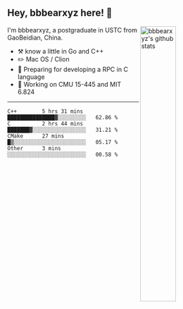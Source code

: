 ## Hey, bbbearxyz here! :wave:

<img align="right" alt="bbbearxyz's github stats" width="40%" src="https://github-readme-stats.vercel.app/api?username=bbbearxyz&show_icons=true">

I'm bbbearxyz, a postgraduate in USTC from GaoBeidian, China.

-   :hammer_and_pick:    know a little in Go and C++
-   :pencil2: Mac OS / Clion
-   :seedling: Preparing for developing a RPC in C language 
-   :thinking: Working on CMU 15-445 and MIT 6.824
---
<!--START_SECTION:waka-->
```text
C++        5 hrs 31 mins   ███████████████▓░░░░░░░░░   62.86 % 
C          2 hrs 44 mins   ███████▓░░░░░░░░░░░░░░░░░   31.21 % 
CMake      27 mins         █▒░░░░░░░░░░░░░░░░░░░░░░░   05.17 % 
Other      3 mins          ░░░░░░░░░░░░░░░░░░░░░░░░░   00.58 % 
```
<!--END_SECTION:waka-->
